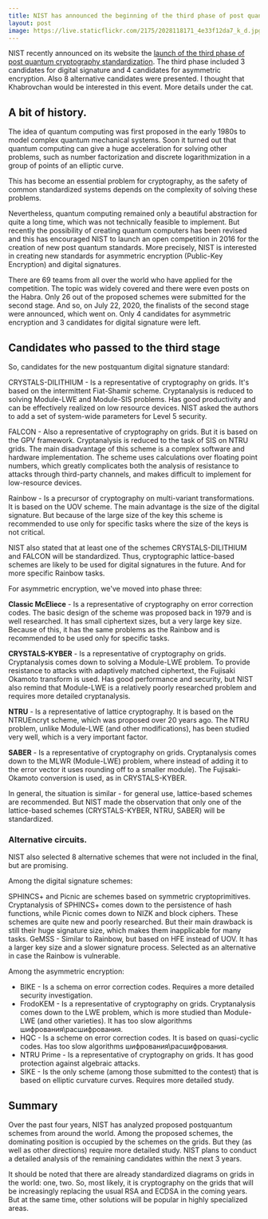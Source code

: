 ```yaml
---
title: NIST has announced the beginning of the third phase of post quantum cryptography standardization
layout: post
image: https://live.staticflickr.com/2175/2028118171_4e33f12da7_k_d.jpg
---
```


NIST recently announced on its website the [launch of the third phase of post quantum cryptography standardization](https://csrc.nist.gov/News/2020/pqc-third-round-candidate-announcement). The third phase included 3 candidates for digital signature and 4 candidates for asymmetric encryption. Also 8 alternative candidates were presented. I thought that Khabrovchan would be interested in this event. More details under the cat.

## A bit of history.

The idea of quantum computing was first proposed in the early 1980s to model complex quantum mechanical systems. Soon it turned out that quantum computing can give a huge acceleration for solving other problems, such as number factorization and discrete logarithmization in a group of points of an elliptic curve.

This has become an essential problem for cryptography, as the safety of common standardized systems depends on the complexity of solving these problems.

Nevertheless, quantum computing remained only a beautiful abstraction for quite a long time, which was not technically feasible to implement. But recently the possibility of creating quantum computers has been revised and this has encouraged NIST to launch an open competition in 2016 for the creation of new post quantum standards. More precisely, NIST is interested in creating new standards for asymmetric encryption (Public-Key Encryption) and digital signatures.

There are 69 teams from all over the world who have applied for the competition. The topic was widely covered and there were even posts on the Habra. Only 26 out of the proposed schemes were submitted for the second stage. And so, on July 22, 2020, the finalists of the second stage were announced, which went on. Only 4 candidates for asymmetric encryption and 3 candidates for digital signature were left.

## Candidates who passed to the third stage

So, candidates for the new postquantum digital signature standard:

CRYSTALS-DILITHIUM - Is a representative of cryptography on grids. It's based on the intermittent Fiat-Shamir scheme. Cryptanalysis is reduced to solving Module-LWE and Module-SIS problems. Has good productivity and can be effectively realized on low resource devices. NIST asked the authors to add a set of system-wide parameters for Level 5 security.

FALCON - Also a representative of cryptography on grids. But it is based on the GPV framework. Cryptanalysis is reduced to the task of SIS on NTRU grids. The main disadvantage of this scheme is a complex software and hardware implementation. The scheme uses calculations over floating point numbers, which greatly complicates both the analysis of resistance to attacks through third-party channels, and makes difficult to implement for low-resource devices.

Rainbow - Is a precursor of cryptography on multi-variant transformations. It is based on the UOV scheme. The main advantage is the size of the digital signature. But because of the large size of the key this scheme is recommended to use only for specific tasks where the size of the keys is not critical.

NIST also stated that at least one of the schemes CRYSTALS-DILITHIUM and FALCON will be standardized. Thus, cryptographic lattice-based schemes are likely to be used for digital signatures in the future. And for more specific Rainbow tasks.

For asymmetric encryption, we've moved into phase three:

**Classic McEliece** - Is a representative of cryptography on error correction codes. The basic design of the scheme was proposed back in 1979 and is well researched. It has small ciphertext sizes, but a very large key size. Because of this, it has the same problems as the Rainbow and is recommended to be used only for specific tasks.

**CRYSTALS-KYBER** - Is a representative of cryptography on grids. Cryptanalysis comes down to solving a Module-LWE problem. To provide resistance to attacks with adaptively matched ciphertext, the Fujisaki Okamoto transform is used. Has good performance and security, but NIST also remind that Module-LWE is a relatively poorly researched problem and requires more detailed cryptanalysis.

**NTRU** - Is a representative of lattice cryptography. It is based on the NTRUEncryt scheme, which was proposed over 20 years ago. The NTRU problem, unlike Module-LWE (and other modifications), has been studied very well, which is a very important factor.

**SABER** - Is a representative of cryptography on grids. Cryptanalysis comes down to the MLWR (Module-LWE) problem, where instead of adding it to the error vector it uses 
rounding off to a smaller module). The Fujisaki-Okamoto conversion is used, as in CRYSTALS-KYBER. 

In general, the situation is similar - for general use, lattice-based schemes are recommended. But NIST made the observation that only one of the lattice-based schemes (CRYSTALS-KYBER, NTRU, SABER) will be standardized.


### Alternative circuits.

NIST also selected 8 alternative schemes that were not included in the final, but are promising.


Among the digital signature schemes:


SPHINCS+ and Picnic are schemes based on symmetric cryptoprimitives. Cryptanalysis of SPHINCS+ comes down to the persistence of hash functions, while Picnic comes down to NIZK and block ciphers. These schemes are quite new and poorly researched. But their main drawback is still their huge signature size, which makes them inapplicable for many tasks.
GeMSS - Similar to Rainbow, but based on HFE instead of UOV. It has a larger key size and a slower signature process. Selected as an alternative in case the Rainbow is vulnerable.

Among the asymmetric encryption:


- BIKE - Is a schema on error correction codes. Requires a more detailed security investigation.
- FrodoKEM - Is a representative of cryptography on grids. Cryptanalysis comes down to the LWE problem, which is more studied than Module-LWE (and other varieties). It has too slow algorithms шифрования\расшифрования.
- HQC - Is a scheme on error correction codes. It is based on quasi-cyclic codes. Has too slow algorithms шифрования\расшифрования.
- NTRU Prime - Is a representative of cryptography on grids. It has good protection against algebraic attacks.
- SIKE - Is the only scheme (among those submitted to the contest) that is based on elliptic curvature curves. Requires more detailed study. 

## Summary

Over the past four years, NIST has analyzed proposed postquantum schemes from around the world. Among the proposed schemes, the dominating position is occupied by the schemes on the grids. But they (as well as other directions) require more detailed study. NIST plans to conduct a detailed analysis of the remaining candidates within the next 3 years. 

It should be noted that there are already standardized diagrams on grids in the world: one, two. So, most likely, it is cryptography on the grids that will be increasingly replacing the usual RSA and ECDSA in the coming years. But at the same time, other solutions will be popular in highly specialized areas.
